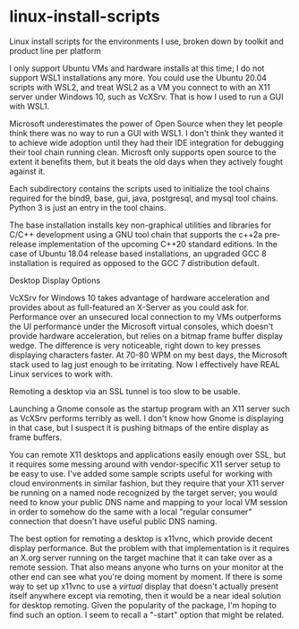 # linux-install-scripts
Linux install scripts for the environments I use, broken down by toolkit and product line per platform

I only support Ubuntu VMs and hardware installs at this time; I do not support
WSL1 installations any more. You could use the Ubuntu 20.04 scripts
with WSL2, and treat WSL2 as a VM you connect to with an X11 server under
Windows 10, such as VcXSrv.  That is how I used to run a GUI with WSL1.

Microsoft underestimates the power of Open Source when they let people
think there was no way to run a GUI with WSL1.  I don't think they wanted
it to achieve wide adoption until they had their IDE integration for
debugging their tool chain running clean.  Microsft only supports open
source to the extent it benefits them, but it beats the old days when
they actively fought against it.

Each subdirectory contains the scripts used to initialize the tool chains
required for the bind9, base, gui, java, postgresql, and mysql tool chains.
Python 3 is just an entry in the tool chains.

The base installation installs key non-graphical utilities and libraries
for C/C++ development using a GNU tool chain that supports the c++2a
pre-release implementation of the upcoming C++20 standard editions.  In
the case of Ubuntu 18.04 release based installations, an upgraded GCC 8
installation is required as opposed to the GCC 7 distribution default.


Desktop Display Options

VcXSrv for Windows 10 takes advantage of hardware acceleration and
provides about as full-featured an X-Server as you could ask for.
Performance over an unsecured local connection to my VMs outperforms
the UI performance under the Microsoft virtual consoles,
which doesn't provide hardware acceleration, but relies on a bitmap
frame buffer display wedge.  The difference is very noticeable, right
down to key presses displaying characters faster.  At 70-80 WPM on my
best days, the Microsoft stack used to lag just enough to be irritating.
Now I effectively have REAL Linux services to work with.

Remoting a desktop via an SSL tunnel is too slow to be usable.

Launching a Gnome console as the startup program with an X11 server
such as VcXSrv performs terribly as well.  I don't know how Gnome
is displaying in that case, but I suspect it is pushing bitmaps of the
entire display as frame buffers.

You can remote X11 desktops and applications easily enough over SSL,
but it requires some messing around with vendor-specific X11 server
setup to be easy to use.  I've added some sample scripts useful for
working with cloud environments in similar fashion, but they require
that your X11 server be running on a named node recognized by the
target server; you would need to know your public DNS name and mapping
to your local VM session in order to somehow do the same with a local
"regular consumer" connection that doesn't have useful public DNS naming.

The best option for remoting a desktop is x11vnc, which provide decent
display performance.  But the problem with that implementation is it requires
an X.org server running on the target machine that it can take over as a 
remote session.  That also means anyone who turns on your monitor at the
other end can see what you're doing moment by moment.  If there is some
way to set up x11vnc to use a *virtual* display that doesn't actually
present itself anywhere except via remoting, then it would be a near
ideal solution for desktop remoting.  Given the popularity of the
package, I'm hoping to find such an option.  I seem to recall a "-start"
option that might be related.
